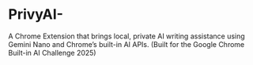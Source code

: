 # PrivyAI-
A Chrome Extension that brings local, private AI writing assistance using Gemini Nano and Chrome’s built-in AI APIs.  (Built for the Google Chrome Built-in AI Challenge 2025)

